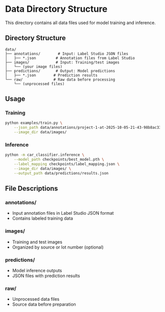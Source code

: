 # Data Directory Structure

This directory contains all data files used for model training and inference.

## Directory Structure

```
data/
├── annotations/        # Input: Label Studio JSON files
│   ├── *.json         # Annotation files from Label Studio
├── images/            # Input: Training/test images
│   └── (your image files)
├── predictions/       # Output: Model predictions
│   ├── *.json        # Prediction results
└── raw/              # Raw data before processing
    └── (unprocessed files)
```

## Usage

### Training
```bash
python examples/train.py \
    --json_path data/annotations/project-1-at-2025-10-05-21-43-98b8ac33.json \
    --image_dir data/images/
```

### Inference
```bash
python -m car_classifier.inference \
    --model_path checkpoints/best_model.pth \
    --label_mapping checkpoints/label_mapping.json \
    --image_dir data/images/ \
    --output_path data/predictions/results.json
```

## File Descriptions

### annotations/
- Input annotation files in Label Studio JSON format
- Contains labeled training data

### images/
- Training and test images
- Organized by source or lot number (optional)

### predictions/
- Model inference outputs
- JSON files with prediction results

### raw/
- Unprocessed data files
- Source data before preparation

